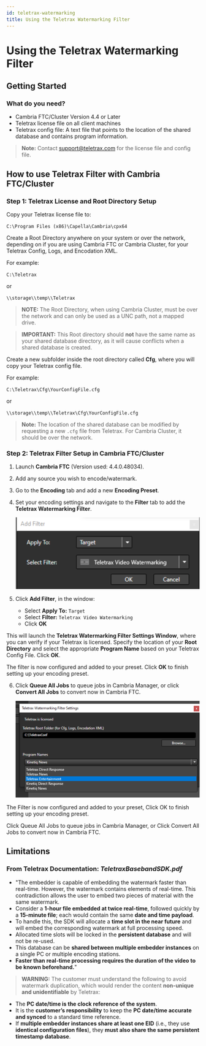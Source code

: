 ```yaml
---
id: teletrax-watermarking
title: Using the Teletrax Watermarking Filter 
---
```


# Using the Teletrax Watermarking Filter

## Getting Started

### What do you need?
- Cambria FTC/Cluster Version 4.4 or Later
- Teletrax license file on all client machines
- Teletrax config file: A text file that points to the location of the shared database and contains program information.

> **Note:** Contact [support@teletrax.com](mailto:support@teletrax.com) for the license file and config file.

## How to use Teletrax Filter with Cambria FTC/Cluster

### Step 1: Teletrax License and Root Directory Setup

Copy your Teletrax license file to:

```
C:\Program Files (x86)\Capella\Cambria\cpx64
```

Create a Root Directory anywhere on your system or over the network, depending on if you are using Cambria FTC or Cambria Cluster, for your Teletrax Config, Logs, and Encodation XML.

For example:
```
C:\Teletrax
```
or
```
\\storage\\temp\\Teletrax
```

> **NOTE:** The Root Directory, when using Cambria Cluster, must be over the network and can only be used as a UNC path, not a mapped drive.

> **IMPORTANT:** This Root directory should **not** have the same name as your shared database directory, as it will cause conflicts when a shared database is created.

Create a new subfolder inside the root directory called **Cfg**, where you will copy your Teletrax config file.

For example:
```
C:\Teletrax\Cfg\YourConfigFile.cfg
```
or
```
\\storage\\temp\\Teletrax\Cfg\YourConfigFile.cfg
```

> **Note:** The location of the shared database can be modified by requesting a new `.cfg` file from Teletrax. For Cambria Cluster, it should be over the network.

### Step 2: Teletrax Filter Setup in Cambria FTC/Cluster

1. Launch **Cambria FTC** (Version used: 4.4.0.48034).
2. Add any source you wish to encode/watermark.
3. Go to the **Encoding** tab and add a new **Encoding Preset**.
4. Set your encoding settings and navigate to the **Filter** tab to add the **Teletrax Watermarking Filter**.

   
   
   ![Screenshot](01_screenshot.png)
   
   

5. Click **Add Filter**, in the window:
   - Select **Apply To:** `Target`
   - Select **Filter:** `Teletrax Video Watermarking`
   - Click **OK**

This will launch the **Teletrax Watermarking Filter Settings Window**, where you can verify if your Teletrax is licensed. Specify the location of your **Root Directory** and select the appropriate **Program Name** based on your Teletrax Config File. Click **OK**.

The filter is now configured and added to your preset. Click **OK** to finish setting up your encoding preset.

6. Click **Queue All Jobs** to queue jobs in Cambria Manager, or click **Convert All Jobs** to convert now in Cambria FTC.

   
   
   ![Screenshot](02_screenshot.png)
   

The Filter is now configured and added to your preset, Click OK to finish setting up your encoding preset.

Click Queue All Jobs to queue jobs in Cambria Manager, or Click Convert All Jobs to convert now in Cambria FTC.


   

## Limitations

### From Teletrax Documentation: *TeletraxBasebandSDK.pdf*

- "The embedder is capable of embedding the watermark faster than real-time. However, the watermark contains elements of real-time. This contradiction allows the user to embed two pieces of material with the same watermark.
- Consider a **1-hour file embedded at twice real-time**, followed quickly by a **15-minute file**; each would contain the same **date and time payload**.
- To handle this, the SDK will allocate a **time slot in the near future** and will embed the corresponding watermark at full processing speed.
- Allocated time slots will be locked in the **persistent database** and will not be re-used.
- This database can be **shared between multiple embedder instances** on a single PC or multiple encoding stations.
- **Faster than real-time processing requires the duration of the video to be known beforehand.**"

> **WARNING:** The customer must understand the following to avoid watermark duplication, which would render the content **non-unique and unidentifiable** by Teletrax:

- The **PC date/time is the clock reference of the system**.
- It is the **customer’s responsibility** to keep the **PC date/time accurate and synced** to a standard time reference.
- If **multiple embedder instances share at least one EID** (i.e., they use **identical configuration files**), they **must also share the same persistent timestamp database**.
